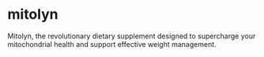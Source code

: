 # mitolyn
 Mitolyn, the revolutionary dietary supplement designed to supercharge your mitochondrial health and support effective weight management.
